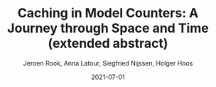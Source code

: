 ---
title: "Caching in Model Counters: A Journey through Space and Time (extended abstract)"
collection: publications
permalink: /publication/2021-07-01-Caching-in-Model-Counters-A-Journey-through-Space-and-Time-extended-abstract
date: 2021-07-01
year: 2021
author: ' Jeroen Rook,  Anna Latour,  Siegfried Nijssen,  Holger Hoos'
venue: 'Workshop on Counting and Sampling, held in conjunction with SAT 2021'
links: <a href="https://mccompetition.org/assets/files/2021/WCS_2021_abstract_8_cachingSchemes.pdf" download target="_blank">pdf</a>, <a href="https://mccompetition.org/assets/files/2021/WCS_2021_slides_8_cachingSchemes.pdf" download target="_blank">slides</a>, <a href="https://cloudstore.zih.tu-dresden.de/index.php/s/4aRmLwHr5jZrkoi" target="_blank">video</a>, <a href="https://github.com/latower/latower.github.io/raw/master/files/bib/RooEtAl21.bib" download target="_blank">bib</a>
---